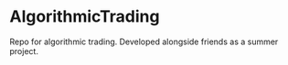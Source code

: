 # AlgorithmicTrading
Repo for algorithmic trading. Developed alongside friends as a summer project.
